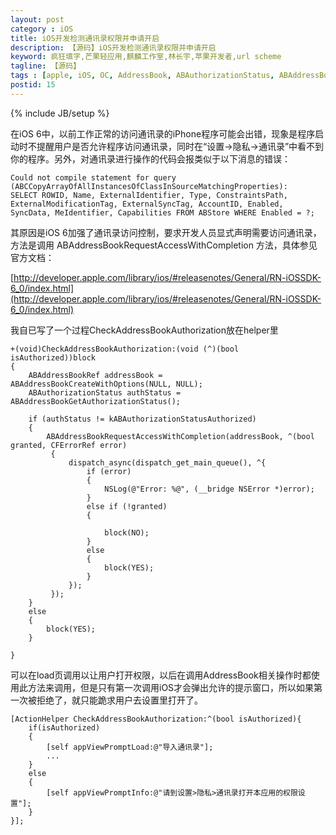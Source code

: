```yaml
---
layout: post
category : iOS
title: iOS开发检测通讯录权限并申请开启
description: 【源码】iOS开发检测通讯录权限并申请开启
keyword: 疯狂填字,芒果轻应用,麒麟工作室,林长宇,苹果开发者,url scheme
tagline: 【源码】
tags : [apple, iOS, OC, AddressBook, ABAuthorizationStatus, ABAddressBookGetAuthorizationStatus, ABAddressBookRequestAccessWithCompletion]
postid: 15
---
```

{% include JB/setup %}

在iOS 6中，以前工作正常的访问通讯录的iPhone程序可能会出错，现象是程序启动时不提醒用户是否允许程序访问通讯录，同时在“设置->隐私->通讯录”中看不到你的程序。另外，对通讯录进行操作的代码会报类似于以下消息的错误：

    Could not compile statement for query (ABCCopyArrayOfAllInstancesOfClassInSourceMatchingProperties):  
    SELECT ROWID, Name, ExternalIdentifier, Type, ConstraintsPath, ExternalModificationTag, ExternalSyncTag, AccountID, Enabled, SyncData, MeIdentifier, Capabilities FROM ABStore WHERE Enabled = ?;  

其原因是iOS 6加强了通讯录访问控制，要求开发人员显式声明需要访问通讯录，方法是调用 ABAddressBookRequestAccessWithCompletion
方法，具体参见官方文档：

[http://developer.apple.com/library/ios/#releasenotes/General/RN-iOSSDK-6_0/index.html](http://developer.apple.com/library/ios/#releasenotes/General/RN-iOSSDK-6_0/index.html)


我自已写了一个过程CheckAddressBookAuthorization放在helper里

    +(void)CheckAddressBookAuthorization:(void (^)(bool isAuthorized))block
    {
        ABAddressBookRef addressBook = ABAddressBookCreateWithOptions(NULL, NULL);
        ABAuthorizationStatus authStatus = ABAddressBookGetAuthorizationStatus();

        if (authStatus != kABAuthorizationStatusAuthorized)
        {
            ABAddressBookRequestAccessWithCompletion(addressBook, ^(bool granted, CFErrorRef error)
             {
                 dispatch_async(dispatch_get_main_queue(), ^{
                     if (error)
                     {
                         NSLog(@"Error: %@", (__bridge NSError *)error);
                     }
                     else if (!granted)
                     {

                         block(NO);
                     }
                     else
                     {
                         block(YES);
                     }
                 });  
             });  
        }
        else
        {
            block(YES);
        }

    }

可以在load页调用以让用户打开权限，以后在调用AddressBook相关操作时都使用此方法来调用，但是只有第一次调用iOS才会弹出允许的提示窗口，所以如果第一次被拒绝了，就只能跪求用户去设置里打开了。

    [ActionHelper CheckAddressBookAuthorization:^(bool isAuthorized){
        if(isAuthorized)
        {
            [self appViewPromptLoad:@"导入通讯录"];
            ...
        }
        else
        {
            [self appViewPromptInfo:@"请到设置>隐私>通讯录打开本应用的权限设置"];
        }
    }];
